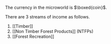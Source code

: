 
The currency in the microworld is $\boxed{coin}$.

There are 3 streams of income as follows.
1. [[Timber]]
2. [[Non Timber Forest Products]] (NTFPs)
3. [[Forest Recreation]]